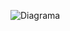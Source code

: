 ![Diagrama](https://github.com/AdurraIS/SpringAPI_LevelGroupChallenge/assets/119917719/1def1c36-5411-4383-a20b-0ccc3d935730)
